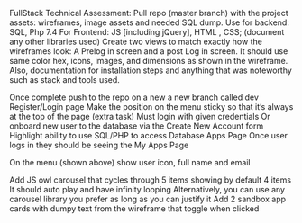 FullStack Technical Assessment:
Pull repo (master branch) with the project assets: wireframes, image assets and needed SQL dump.
Use for backend: SQL, Php 7.4
For Frontend: JS [including jQuery], HTML , CSS;  (document any other libraries used)
Create two views to match exactly how the wireframes look: A Prelog in screen and a post Log in screen. It should use same color hex, icons, images, and dimensions as shown in the wireframe. Also, documentation for installation steps and anything that was noteworthy such as stack and tools used.

Once complete push to the repo on a new a new branch called dev
Register/Login page
Make the position on the menu sticky so that it’s always at the top of the page (extra task)
Must login with given credentials 
Or onboard new user to the database via the Create New Account form
Highlight ability to use SQL/PHP to access Database
Apps Page
Once user logs in they should be seeing the My Apps Page 

On the menu (shown above) show user icon, full name and email


 
Add JS owl carousel that cycles through 5 items showing by default 4 items
	It should auto play and have infinity looping
	Alternatively, you can use any carousel library you prefer as long as you can justify it
Add 2 sandbox app cards with dumpy text from the wireframe that toggle when clicked
